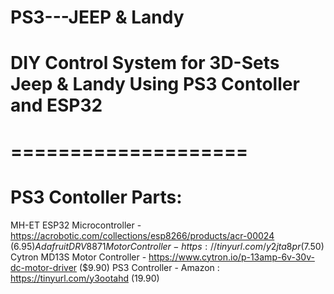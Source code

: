 # PS3---JEEP & Landy

# DIY Control System for 3D-Sets Jeep & Landy Using PS3 Contoller and ESP32 

# ====================
PS3 Contoller Parts:
====================
MH-ET ESP32 Microcontroller - https://acrobotic.com/collections/esp8266/products/acr-00024 ($6.95)
Adafruit DRV8871 Motor Controller - https://tinyurl.com/y2jta8pr ($7.50)
Cytron MD13S Motor Controller - https://www.cytron.io/p-13amp-6v-30v-dc-motor-driver ($9.90)
PS3 Controller - Amazon : https://tinyurl.com/y3ootahd (19.90)
